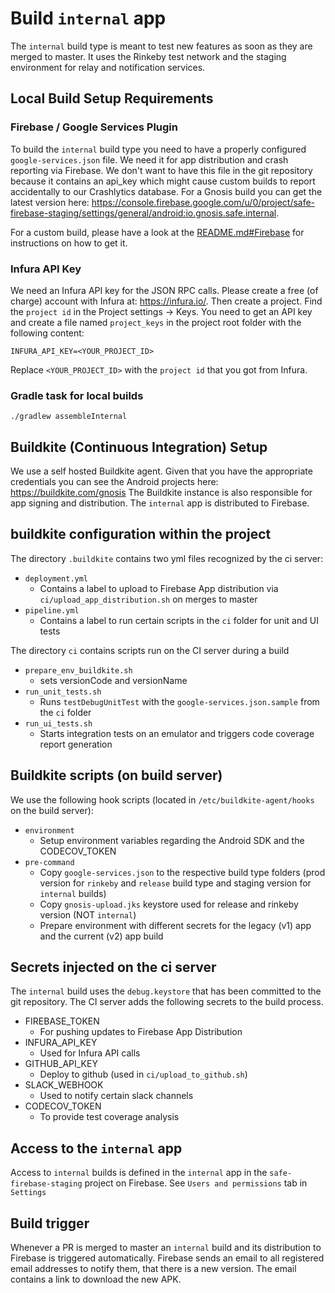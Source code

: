# Build `internal` app

The `internal` build type is meant to test new features as soon as they are merged to master. It uses the Rinkeby test network and the staging environment for relay and notification services.

## Local Build Setup Requirements
### Firebase / Google Services Plugin

To build the `internal` build type you need to have a properly configured `google-services.json` file. We need it for app distribution and crash reporting via Firebase. We don't want to have this file in the git repository because it contains an api_key which might cause custom builds to report accidentally to our Crashlytics database. For a Gnosis build you can get the latest version here: <https://console.firebase.google.com/u/0/project/safe-firebase-staging/settings/general/android:io.gnosis.safe.internal>.

For a custom build, please have a look at the [README.md#Firebase](../README.md#Firebase) for instructions on how to get it.

### Infura API Key

We need an Infura API key for the JSON RPC calls. Please create a free (of charge) account with Infura at: <https://infura.io/>. Then create a project. Find the `project id` in the Project settings -> Keys.
You need to get an API key and create a file named `project_keys` in the project root folder with the following content:

```
INFURA_API_KEY=<YOUR_PROJECT_ID>
```
Replace `<YOUR_PROJECT_ID>` with the `project id` that you got from Infura.

### Gradle task for local builds

`./gradlew assembleInternal`

## Buildkite (Continuous Integration) Setup

We use a self hosted Buildkite agent. Given that you have the appropriate credentials you can see the Android projects here: https://buildkite.com/gnosis
The Buildkite instance is also responsible for app signing and distribution. The `internal` app is distributed to Firebase.

## buildkite configuration within the project

The directory `.buildkite` contains two yml files recognized by the ci server:
- `deployment.yml`
  - Contains a label to upload to Firebase App distribution via `ci/upload_app_distribution.sh` on merges to master
- `pipeline.yml`
  - Contains a label to run certain scripts in the `ci` folder for unit and UI tests

The directory `ci` contains scripts run on the CI server during a build

- `prepare_env_buildkite.sh`
  - sets versionCode and versionName
- `run_unit_tests.sh`
  - Runs `testDebugUnitTest` with the `google-services.json.sample` from the `ci` folder
- `run_ui_tests.sh`
  - Starts integration tests on an emulator and triggers code coverage report generation

## Buildkite scripts (on build server)

We use the following hook scripts (located in `/etc/buildkite-agent/hooks` on the build server):

- `environment`
  - Setup environment variables regarding the Android SDK and the CODECOV_TOKEN
- `pre-command`
  - Copy `google-services.json` to the respective build type folders (prod version for `rinkeby` and `release` build type and staging version for `internal` builds)
  - Copy `gnosis-upload.jks` keystore used for release and rinkeby version (NOT `internal`)
  - Prepare environment with different secrets for the legacy (v1) app and the current (v2) app build

## Secrets injected on the ci server

The `internal` build uses the `debug.keystore` that has been committed to the git repository. The CI server adds the following secrets to the build process.

- FIREBASE_TOKEN
  - For pushing updates to Firebase App Distribution
- INFURA_API_KEY
  - Used for Infura API calls
- GITHUB_API_KEY
  - Deploy to github (used in `ci/upload_to_github.sh`)
- SLACK_WEBHOOK
  - Used to notify certain slack channels
- CODECOV_TOKEN
  - To provide test coverage analysis

##  Access to the `internal` app

Access to `internal` builds is defined in the `internal` app in the `safe-firebase-staging` project on Firebase. See `Users and permissions` tab in `Settings`

## Build trigger

Whenever a PR is merged to master an `internal` build and its distribution to Firebase is triggered automatically. Firebase sends an email to all registered email addresses to notify them, that there is a new version. The email contains a link to download the new APK.

